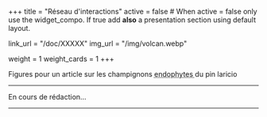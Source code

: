 +++
title = "Réseau d'interactions"
active = false #  When active = false only use the widget_compo. If true add **also** a presentation section using default layout.

link_url = "/doc/XXXXX"
img_url = "/img/volcan.webp"

weight = 1
weight_cards = 1
+++

Figures pour un article sur les champignons <abbr title="Organismes vivants qui vit à l'intérieur des tissus vivants des plantes."> endophytes </abbr> du pin laricio
  
---

En cours de rédaction…

---
